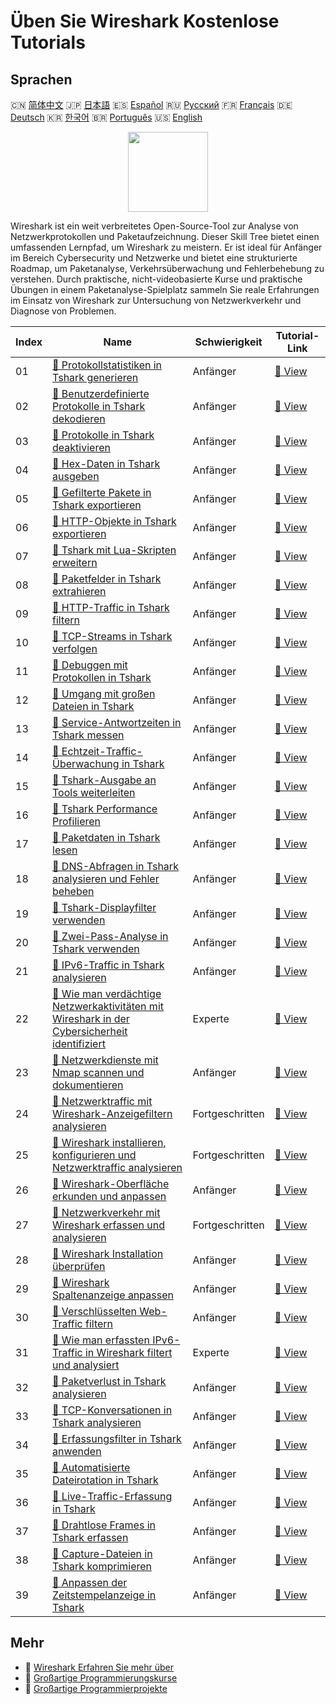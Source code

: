# Üben Sie Wireshark Kostenlose Tutorials

## Sprachen

🇨🇳 [简体中文](README_zh.md) 🇯🇵 [日本語](README_ja.md) 🇪🇸 [Español](README_es.md) 🇷🇺 [Русский](README_ru.md) 🇫🇷 [Français](README_fr.md) 🇩🇪 [Deutsch](README_de.md) 🇰🇷 [한국어](README_ko.md) 🇧🇷 [Português](README_pt.md) 🇺🇸 [English](README.md) 

<div align="center">
<img width="128px" src="https://file.labex.io/path/OuFutztV2dPZ.png">
</div>

Wireshark ist ein weit verbreitetes Open-Source-Tool zur Analyse von Netzwerkprotokollen und Paketaufzeichnung. Dieser Skill Tree bietet einen umfassenden Lernpfad, um Wireshark zu meistern. Er ist ideal für Anfänger im Bereich Cybersecurity und Netzwerke und bietet eine strukturierte Roadmap, um Paketanalyse, Verkehrsüberwachung und Fehlerbehebung zu verstehen. Durch praktische, nicht-videobasierte Kurse und praktische Übungen in einem Paketanalyse-Spielplatz sammeln Sie reale Erfahrungen im Einsatz von Wireshark zur Untersuchung von Netzwerkverkehr und Diagnose von Problemen.

|   Index | Name                                                                                                                                                                                                                           | Schwierigkeit   | Tutorial-Link                                                                                                                            |
|---------|--------------------------------------------------------------------------------------------------------------------------------------------------------------------------------------------------------------------------------|-----------------|------------------------------------------------------------------------------------------------------------------------------------------|
|      01 | [📖 Protokollstatistiken in Tshark generieren](https://labex.io/de/tutorials/wireshark-generate-protocol-statistics-in-tshark-548930)                                                                                          | Anfänger        | [🔗 View](https://labex.io/de/tutorials/wireshark-generate-protocol-statistics-in-tshark-548930)                                         |
|      02 | [📖 Benutzerdefinierte Protokolle in Tshark dekodieren](https://labex.io/de/tutorials/wireshark-decode-custom-protocols-in-tshark-548921)                                                                                      | Anfänger        | [🔗 View](https://labex.io/de/tutorials/wireshark-decode-custom-protocols-in-tshark-548921)                                              |
|      03 | [📖 Protokolle in Tshark deaktivieren](https://labex.io/de/tutorials/wireshark-disable-protocols-in-tshark-548922)                                                                                                             | Anfänger        | [🔗 View](https://labex.io/de/tutorials/wireshark-disable-protocols-in-tshark-548922)                                                    |
|      04 | [📖 Hex-Daten in Tshark ausgeben](https://labex.io/de/tutorials/wireshark-dump-hex-data-in-tshark-548923)                                                                                                                      | Anfänger        | [🔗 View](https://labex.io/de/tutorials/wireshark-dump-hex-data-in-tshark-548923)                                                        |
|      05 | [📖 Gefilterte Pakete in Tshark exportieren](https://labex.io/de/tutorials/wireshark-export-filtered-packets-in-tshark-548924)                                                                                                 | Anfänger        | [🔗 View](https://labex.io/de/tutorials/wireshark-export-filtered-packets-in-tshark-548924)                                              |
|      06 | [📖 HTTP-Objekte in Tshark exportieren](https://labex.io/de/tutorials/wireshark-export-http-objects-in-tshark-548925)                                                                                                          | Anfänger        | [🔗 View](https://labex.io/de/tutorials/wireshark-export-http-objects-in-tshark-548925)                                                  |
|      07 | [📖 Tshark mit Lua-Skripten erweitern](https://labex.io/de/tutorials/wireshark-extend-tshark-with-lua-scripts-548926)                                                                                                          | Anfänger        | [🔗 View](https://labex.io/de/tutorials/wireshark-extend-tshark-with-lua-scripts-548926)                                                 |
|      08 | [📖 Paketfelder in Tshark extrahieren](https://labex.io/de/tutorials/wireshark-extract-packet-fields-in-tshark-548927)                                                                                                         | Anfänger        | [🔗 View](https://labex.io/de/tutorials/wireshark-extract-packet-fields-in-tshark-548927)                                                |
|      09 | [📖 HTTP-Traffic in Tshark filtern](https://labex.io/de/tutorials/wireshark-filter-http-traffic-in-tshark-548928)                                                                                                              | Anfänger        | [🔗 View](https://labex.io/de/tutorials/wireshark-filter-http-traffic-in-tshark-548928)                                                  |
|      10 | [📖 TCP-Streams in Tshark verfolgen](https://labex.io/de/tutorials/wireshark-follow-tcp-streams-in-tshark-548929)                                                                                                              | Anfänger        | [🔗 View](https://labex.io/de/tutorials/wireshark-follow-tcp-streams-in-tshark-548929)                                                   |
|      11 | [📖 Debuggen mit Protokollen in Tshark](https://labex.io/de/tutorials/wireshark-debug-with-logs-in-tshark-548920)                                                                                                              | Anfänger        | [🔗 View](https://labex.io/de/tutorials/wireshark-debug-with-logs-in-tshark-548920)                                                      |
|      12 | [📖 Umgang mit großen Dateien in Tshark](https://labex.io/de/tutorials/wireshark-handle-large-files-in-tshark-548931)                                                                                                          | Anfänger        | [🔗 View](https://labex.io/de/tutorials/wireshark-handle-large-files-in-tshark-548931)                                                   |
|      13 | [📖 Service-Antwortzeiten in Tshark messen](https://labex.io/de/tutorials/wireshark-measure-service-response-times-in-tshark-548933)                                                                                           | Anfänger        | [🔗 View](https://labex.io/de/tutorials/wireshark-measure-service-response-times-in-tshark-548933)                                       |
|      14 | [📖 Echtzeit-Traffic-Überwachung in Tshark](https://labex.io/de/tutorials/wireshark-monitor-traffic-in-real-time-in-tshark-548934)                                                                                             | Anfänger        | [🔗 View](https://labex.io/de/tutorials/wireshark-monitor-traffic-in-real-time-in-tshark-548934)                                         |
|      15 | [📖 Tshark-Ausgabe an Tools weiterleiten](https://labex.io/de/tutorials/wireshark-pipe-tshark-output-to-tools-548935)                                                                                                          | Anfänger        | [🔗 View](https://labex.io/de/tutorials/wireshark-pipe-tshark-output-to-tools-548935)                                                    |
|      16 | [📖 Tshark Performance Profilieren](https://labex.io/de/tutorials/wireshark-profile-tshark-performance-548936)                                                                                                                 | Anfänger        | [🔗 View](https://labex.io/de/tutorials/wireshark-profile-tshark-performance-548936)                                                     |
|      17 | [📖 Paketdaten in Tshark lesen](https://labex.io/de/tutorials/wireshark-read-packet-data-in-tshark-548937)                                                                                                                     | Anfänger        | [🔗 View](https://labex.io/de/tutorials/wireshark-read-packet-data-in-tshark-548937)                                                     |
|      18 | [📖 DNS-Abfragen in Tshark analysieren und Fehler beheben](https://labex.io/de/tutorials/wireshark-troubleshoot-dns-queries-in-tshark-548938)                                                                                  | Anfänger        | [🔗 View](https://labex.io/de/tutorials/wireshark-troubleshoot-dns-queries-in-tshark-548938)                                             |
|      19 | [📖 Tshark-Displayfilter verwenden](https://labex.io/de/tutorials/wireshark-use-display-filters-in-tshark-548939)                                                                                                              | Anfänger        | [🔗 View](https://labex.io/de/tutorials/wireshark-use-display-filters-in-tshark-548939)                                                  |
|      20 | [📖 Zwei-Pass-Analyse in Tshark verwenden](https://labex.io/de/tutorials/wireshark-use-two-pass-analysis-in-tshark-548940)                                                                                                     | Anfänger        | [🔗 View](https://labex.io/de/tutorials/wireshark-use-two-pass-analysis-in-tshark-548940)                                                |
|      21 | [📖 IPv6-Traffic in Tshark analysieren](https://labex.io/de/tutorials/wireshark-analyze-ipv6-traffic-in-tshark-548911)                                                                                                         | Anfänger        | [🔗 View](https://labex.io/de/tutorials/wireshark-analyze-ipv6-traffic-in-tshark-548911)                                                 |
|      22 | [📖 Wie man verdächtige Netzwerkaktivitäten mit Wireshark in der Cybersicherheit identifiziert](https://labex.io/de/tutorials/wireshark-how-to-identify-suspicious-network-activities-using-wireshark-in-cybersecurity-415497) | Experte         | [🔗 View](https://labex.io/de/tutorials/wireshark-how-to-identify-suspicious-network-activities-using-wireshark-in-cybersecurity-415497) |
|      23 | [📖 Netzwerkdienste mit Nmap scannen und dokumentieren](https://labex.io/de/tutorials/nmap-use-nmap-to-scan-and-document-network-services-415932)                                                                              | Anfänger        | [🔗 View](https://labex.io/de/tutorials/nmap-use-nmap-to-scan-and-document-network-services-415932)                                      |
|      24 | [📖 Netzwerktraffic mit Wireshark-Anzeigefiltern analysieren](https://labex.io/de/tutorials/wireshark-analyze-network-traffic-with-wireshark-display-filters-415944)                                                           | Fortgeschritten | [🔗 View](https://labex.io/de/tutorials/wireshark-analyze-network-traffic-with-wireshark-display-filters-415944)                         |
|      25 | [📖 Wireshark installieren, konfigurieren und Netzwerktraffic analysieren](https://labex.io/de/tutorials/wireshark-install-configure-and-analyze-network-traffic-with-wireshark-415947)                                        | Fortgeschritten | [🔗 View](https://labex.io/de/tutorials/wireshark-install-configure-and-analyze-network-traffic-with-wireshark-415947)                   |
|      26 | [📖 Wireshark-Oberfläche erkunden und anpassen](https://labex.io/de/tutorials/wireshark-explore-and-customize-wireshark-interface-415949)                                                                                      | Anfänger        | [🔗 View](https://labex.io/de/tutorials/wireshark-explore-and-customize-wireshark-interface-415949)                                      |
|      27 | [📖 Netzwerkverkehr mit Wireshark erfassen und analysieren](https://labex.io/de/tutorials/wireshark-capture-and-analyze-network-traffic-with-wireshark-415956)                                                                 | Fortgeschritten | [🔗 View](https://labex.io/de/tutorials/wireshark-capture-and-analyze-network-traffic-with-wireshark-415956)                             |
|      28 | [📖 Wireshark Installation überprüfen](https://labex.io/de/tutorials/wireshark-verify-wireshark-installation-548783)                                                                                                           | Anfänger        | [🔗 View](https://labex.io/de/tutorials/wireshark-verify-wireshark-installation-548783)                                                  |
|      29 | [📖 Wireshark Spaltenanzeige anpassen](https://labex.io/de/tutorials/wireshark-customize-wireshark-column-display-548785)                                                                                                      | Anfänger        | [🔗 View](https://labex.io/de/tutorials/wireshark-customize-wireshark-column-display-548785)                                             |
|      30 | [📖 Verschlüsselten Web-Traffic filtern](https://labex.io/de/tutorials/wireshark-filter-encrypted-web-traffic-548806)                                                                                                          | Anfänger        | [🔗 View](https://labex.io/de/tutorials/wireshark-filter-encrypted-web-traffic-548806)                                                   |
|      31 | [📖 Wie man erfassten IPv6-Traffic in Wireshark filtert und analysiert](https://labex.io/de/tutorials/wireshark-how-to-filter-and-analyze-captured-ipv6-traffic-in-wireshark-414835)                                           | Experte         | [🔗 View](https://labex.io/de/tutorials/wireshark-how-to-filter-and-analyze-captured-ipv6-traffic-in-wireshark-414835)                   |
|      32 | [📖 Paketverlust in Tshark analysieren](https://labex.io/de/tutorials/wireshark-analyze-packet-loss-in-tshark-548912)                                                                                                          | Anfänger        | [🔗 View](https://labex.io/de/tutorials/wireshark-analyze-packet-loss-in-tshark-548912)                                                  |
|      33 | [📖 TCP-Konversationen in Tshark analysieren](https://labex.io/de/tutorials/wireshark-analyze-tcp-conversations-in-tshark-548913)                                                                                              | Anfänger        | [🔗 View](https://labex.io/de/tutorials/wireshark-analyze-tcp-conversations-in-tshark-548913)                                            |
|      34 | [📖 Erfassungsfilter in Tshark anwenden](https://labex.io/de/tutorials/wireshark-apply-capture-filters-in-tshark-548914)                                                                                                       | Anfänger        | [🔗 View](https://labex.io/de/tutorials/wireshark-apply-capture-filters-in-tshark-548914)                                                |
|      35 | [📖 Automatisierte Dateirotation in Tshark](https://labex.io/de/tutorials/wireshark-automate-file-rotation-in-tshark-548915)                                                                                                   | Anfänger        | [🔗 View](https://labex.io/de/tutorials/wireshark-automate-file-rotation-in-tshark-548915)                                               |
|      36 | [📖 Live-Traffic-Erfassung in Tshark](https://labex.io/de/tutorials/wireshark-capture-live-traffic-in-tshark-548916)                                                                                                           | Anfänger        | [🔗 View](https://labex.io/de/tutorials/wireshark-capture-live-traffic-in-tshark-548916)                                                 |
|      37 | [📖 Drahtlose Frames in Tshark erfassen](https://labex.io/de/tutorials/wireshark-capture-wireless-frames-in-tshark-548917)                                                                                                     | Anfänger        | [🔗 View](https://labex.io/de/tutorials/wireshark-capture-wireless-frames-in-tshark-548917)                                              |
|      38 | [📖 Capture-Dateien in Tshark komprimieren](https://labex.io/de/tutorials/wireshark-compress-capture-files-in-tshark-548918)                                                                                                   | Anfänger        | [🔗 View](https://labex.io/de/tutorials/wireshark-compress-capture-files-in-tshark-548918)                                               |
|      39 | [📖 Anpassen der Zeitstempelanzeige in Tshark](https://labex.io/de/tutorials/wireshark-customize-timestamp-display-in-tshark-548919)                                                                                           | Anfänger        | [🔗 View](https://labex.io/de/tutorials/wireshark-customize-timestamp-display-in-tshark-548919)                                          |

## Mehr

- 🔗 [Wireshark Erfahren Sie mehr über](https://labex.io/de/skilltrees/wireshark)
- 🔗 [Großartige Programmierungskurse](https://github.com/labex-labs/awesome-programming-courses)
- 🔗 [Großartige Programmierprojekte](https://github.com/labex-labs/awesome-programming-projects)

